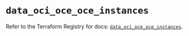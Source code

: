 # `data_oci_oce_oce_instances`

Refer to the Terraform Registry for docs: [`data_oci_oce_oce_instances`](https://registry.terraform.io/providers/oracle/oci/6.18.0/docs/data-sources/oce_oce_instances).
